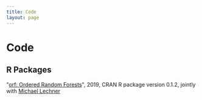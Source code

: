 ```yaml
---
title: Code
layout: page
---
```


# Code

## R Packages

"[orf: Ordered Random Forests](https://CRAN.R-project.org/package=orf)", 2019, CRAN R package version 0.1.2, jointly with [Michael Lechner](https://www.michael-lechner.eu/)



